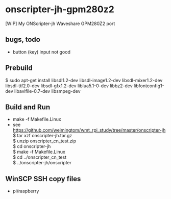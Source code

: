 ﻿# onscripter-jh-gpm280z2
[WIP] My ONScripter-jh Waveshare GPM280Z2 port

## bugs, todo  
* button (key) input not good  

## Prebuild  
$ sudo apt-get install libsdl1.2-dev libsdl-image1.2-dev libsdl-mixer1.2-dev libsdl-ttf2.0-dev libsdl-gfx1.2-dev liblua5.1-0-dev libbz2-dev libfontconfig1-dev libavifile-0.7-dev libsmpeg-dev  

## Build and Run  
* make -f Makefile.Linux  
* see https://github.com/weimingtom/wmt_rpi_study/tree/master/onscripter-jh  
$ tar xzf onscripter-jh.tar.gz  
$ unzip onscripter_cn_test.zip  
$ cd onscripter-jh  
$ make -f Makefile.Linux  
$ cd ../onscripter_cn_test  
$ ../onscripter-jh/onscripter  

## WinSCP SSH copy files     
* pi/raspberry  
